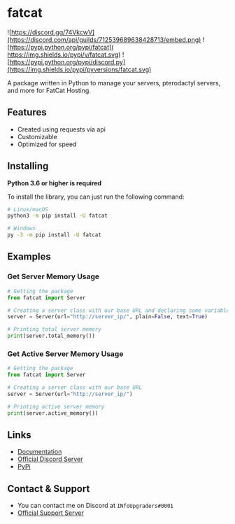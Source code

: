 # fatcat
![https://discord.gg/74VkcwV](https://discord.com/api/guilds/712539689638428713/embed.png) ![https://pypi.python.org/pypi/fatcat]( https://img.shields.io/pypi/v/fatcat.svg) ![https://pypi.python.org/pypi/discord.py](https://img.shields.io/pypi/pyversions/fatcat.svg)

A package written in Python to manage your servers, pterodactyl servers, and more for FatCat Hosting.

## Features
- Created using requests via api
- Customizable
- Optimized for speed

## Installing
**Python 3.6 or higher is required**

To install the library, you can just run the following command:
```sh
# Linux/macOS
python3 -m pip install -U fatcat

# Windows
py -3 -m pip install -U fatcat
```

## Examples

### Get Server Memory Usage
```py
# Getting the package
from fatcat import Server

# Creating a server class with our base URL and declaring some variables, plain & text are optional
server = Server(url="http://server_ip/", plain=False, text=True)

# Printing total server memory
print(server.total_memory())
```

### Get Active Server Memory Usage
```py
# Getting the package
from fatcat import Server

# Creating a server class with our base URL
server = Server(url="http://server_ip/")

# Printing active server memory
print(server.active_memory())
```

## Links
- [Documentation](https://fatcat.readthedocs.io/en/latest/)
- [Official Discord Server](https://discord.gg/74VkcwV)
- [PyPi](https://pypi.org/project/fatcat/)

## Contact & Support
- You can contact me on Discord at `INfoUpgraders#0001`
- [Official Support Server](https://discord.gg/Uebz9GX)
